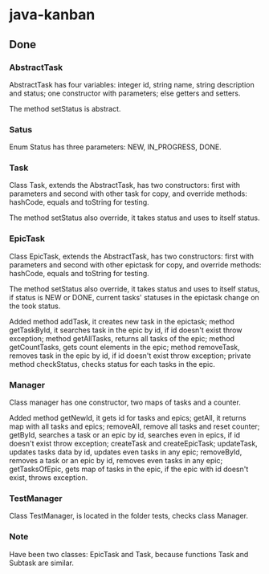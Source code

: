 # java-kanban
## Done
### AbstractTask
AbstractTask has four variables: integer id, string name, string description and status; 
one constructor with parameters; else getters and setters.

The method setStatus is abstract.

### Satus
Enum Status has three parameters: NEW, IN_PROGRESS, DONE.

### Task
Class Task, extends the AbstractTask, has two constructors: first with parameters and second with other task
for copy, and override methods: hashCode, equals and toString for testing.

The method setStatus also override, it takes status and uses to itself status.

### EpicTask
Class EpicTask, extends the AbstractTask, has two constructors: first with parameters and second with other epictask
for copy, and override methods: hashCode, equals and toString for testing.

The method setStatus also override, it takes status and uses to itself status, if status is NEW or DONE, current 
tasks' statuses in the epictask change on the took status.

Added method addTask, it creates new task in the epictask; method getTaskById, it searches task in the epic by id,
if id doesn't exist throw exception; method getAllTasks, returns all tasks of the epic; method getCountTasks, 
gets count elements in the epic; method removeTask, removes task in the epic by id, if id doesn't exist throw exception; 
private method checkStatus, checks status for each tasks in the epic.

### Manager
Class manager has one constructor, two maps of tasks and a counter.

Added method getNewId, it gets id for tasks and epics; getAll, it returns map with all tasks and epics; removeAll, 
remove all tasks and reset counter; getById, searches a task or an epic by id, searches even in epics, 
if id doesn't exist throw exception; createTask and createEpicTask; updateTask, updates tasks data by id, updates even
tasks in any epic; removeById, removes a task or an epic by id, removes even tasks in any epic; getTasksOfEpic, gets map 
of tasks in the epic, if the epic with id doesn't exist, throws exception.

### TestManager
Class TestManager, is located in the folder tests, checks class Manager.

### Note
Have been two classes: EpicTask and Task, because functions Task and Subtask are similar.